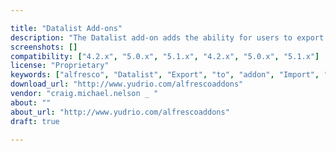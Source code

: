 ```yaml
---

title: "Datalist Add-ons"
description: "The Datalist add-on adds the ability for users to export and import their results from Excel, send email link to users, and subscribe for updates. These features can be useful for heavy datalist users to increase productivity and collaboration of datalists. Features - Export Datalist to Excel - Import and replace datalist with Import from Excel."
screenshots: []
compatibility: ["4.2.x", "5.0.x", "5.1.x", "4.2.x", "5.0.x", "5.1.x"]
license: "Proprietary"
keywords: ["alfresco", "Datalist", "Export", "to", "addon", "Import", "import", "plugin", "community", "Updates", "Email", "export", "Subscribe", "datalist"]
download_url: "http://www.yudrio.com/alfrescoaddons"
vendor: "craig.michael.nelson _ ‌"
about: ""
about_url: "http://www.yudrio.com/alfrescoaddons"
draft: true

---
```

